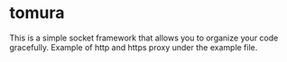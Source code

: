 # tomura

This is a simple socket framework that allows you to organize your code gracefully.
Example of http and https proxy under the example file.
